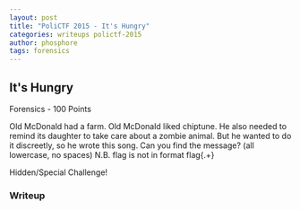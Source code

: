 ```yaml
---
layout: post
title: "PoliCTF 2015 - It's Hungry"
categories: writeups polictf-2015
author: phosphore
tags: forensics
---
```


## It's Hungry
Forensics - 100 Points

Old McDonald had a farm. Old McDonald liked chiptune. He also needed to remind its daughter to take care about a zombie animal. But he wanted to do it discreetly, so he wrote this song. Can you find the message? (all lowercase, no spaces) N.B. flag is not in format flag{.+}

Hidden/Special Challenge!

### Writeup
